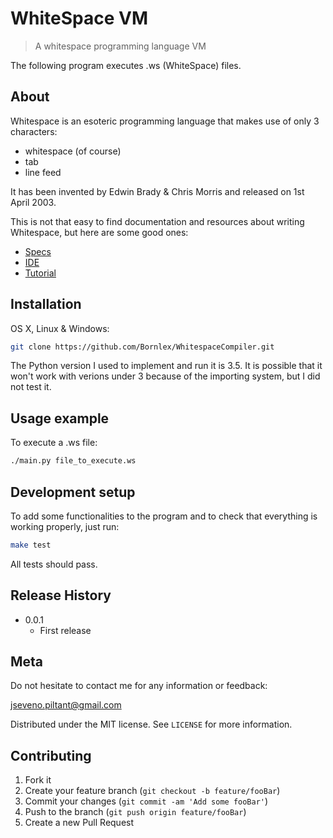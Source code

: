 # WhiteSpace VM
> A whitespace programming language VM

The following program executes .ws (WhiteSpace) files.

## About

Whitespace is an esoteric programming language that makes use of only 3 characters:
* whitespace (of course)
* tab
* line feed

It has been invented by Edwin Brady & Chris Morris and released on 1st April 2003.

This is not that easy to find documentation and resources about writing Whitespace, but here are some good ones:
* [Specs](http://web.archive.org/web/20150426193527/http://compsoc.dur.ac.uk:80/whitespace/tutorial.php)
* [IDE](http://vii5ard.github.io/whitespace/)
* [Tutorial](http://www.whoishostingthis.com/resources/whitespace-programming/)

## Installation

OS X, Linux & Windows:

```sh
git clone https://github.com/Bornlex/WhitespaceCompiler.git
```

The Python version I used to implement and run it is 3.5.
It is possible that it won't work with verions under 3 because of the importing system, but I did not test it.

## Usage example

To execute a .ws file:
```sh
./main.py file_to_execute.ws
```

## Development setup

To add some functionalities to the program and to check that everything is working properly, just run:

```sh
make test
```

All tests should pass.

## Release History

* 0.0.1
    * First release

## Meta

Do not hesitate to contact me for any information or feedback:

jseveno.piltant@gmail.com

Distributed under the MIT license. See ``LICENSE`` for more information.

## Contributing

1. Fork it
2. Create your feature branch (`git checkout -b feature/fooBar`)
3. Commit your changes (`git commit -am 'Add some fooBar'`)
4. Push to the branch (`git push origin feature/fooBar`)
5. Create a new Pull Request